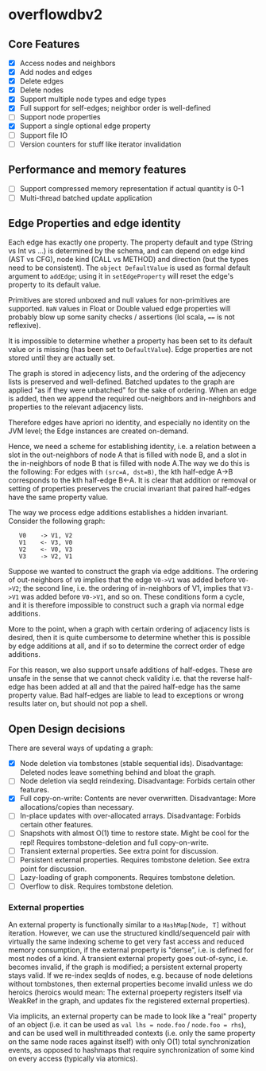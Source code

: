 # overflowdbv2

## Core Features
- [x] Access nodes and neighbors
- [x] Add nodes and edges
- [x] Delete edges
- [x] Delete nodes
- [x] Support multiple node types and edge types
- [x] Full support for self-edges; neighbor order is well-defined
- [ ] Support node properties
- [x] Support a single optional edge property
- [ ] Support file IO
- [ ] Version counters for stuff like iterator invalidation

## Performance and memory features
- [ ] Support compressed memory representation if actual quantity is 0-1
- [ ] Multi-thread batched update application

## Edge Properties and edge identity
Each edge has exactly one property. The property default and type (String vs Int vs ...) is determined by the schema, and can
depend on edge kind (AST vs CFG), node kind (CALL vs METHOD) and direction (but the types need to be consistent).
The `object DefaultValue` is used as formal default argument to `addEdge`; using it in `setEdgeProperty` will reset the edge's property to its default value.

Primitives are stored unboxed and null values for non-primitives are supported. `NaN` values in Float or Double valued edge properties will
probably blow up some sanity checks / assertions (lol scala, `==` is not reflexive).

It is impossible to determine whether a property has been set to its default value or is missing (has been set to `DefaultValue`).
Edge properties are not stored until they are actually set.

The graph is stored in adjecency lists, and the ordering of the adjecency lists is preserved and well-defined. Batched 
updates to the graph are applied "as if they were unbatched" for the sake of ordering. When an edge is added, then we append 
the required out-neighbors and in-neighbors and properties to the relevant adjacency lists. 

Therefore edges have apriori no identity, and especially no identity on the JVM level; the Edge instances are created on-demand.

Hence, we need a scheme for establishing identity, i.e. a relation between a slot in the out-neighbors of node A that is 
filled with node B, and a slot in the in-neighbors of node B that is filled with node A.The way we do this is the following: 
For edges with `(src=A, dst=B)`, the kth half-edge A->B corresponds to the kth half-edge B<-A. It is clear that addition or 
removal or setting of properties preserves the crucial invariant that paired half-edges have the same property value.

The way we process edge additions establishes a hidden invariant. Consider the following graph:
```
   V0    -> V1, V2
   V1    <- V3, V0
   V2    <- V0, V3
   V3    -> V2, V1
```
Suppose we wanted to construct the graph via edge additions. The ordering of out-neighbors of `V0` implies that the edge
`V0->V1` was added before `V0->V2`; the second line, i.e. the ordering of in-neighbors of V1, implies that `V3->V1` was 
added before `V0->V1`, and so on. These conditions form a cycle, and it is therefore impossible to construct such a graph 
via normal edge additions.

More to the point, when a graph with certain ordering of adjacency lists is desired, then it is quite cumbersome to determine
whether this is possible by edge additions at all, and if so to determine the correct order of edge additions.

For this reason, we also support unsafe additions of half-edges. These are unsafe in the sense that we cannot check validity i.e.
that the reverse half-edge has been added at all and that the paired half-edge has the same property value. Bad half-edges
are liable to lead to exceptions or wrong results later on, but should not pop a shell.

## Open Design decisions
There are several ways of updating a graph:

- [x] Node deletion via tombstones (stable sequential ids). Disadvantage: Deleted nodes leave something behind and bloat the graph.
- [ ] Node deletion via seqId reindexing. Disadvantage: Forbids certain other features.
- [x] Full copy-on-write: Contents are never overwritten. Disadvantage: More allocations/copies than necessary.
- [ ] In-place updates with over-allocated arrays. Disadvantage: Forbids certain other features.
- [ ] Snapshots with almost O(1) time to restore state. Might be cool for the repl! Requires tombstone-deletion and full copy-on-write.
- [ ] Transient external properties. See extra point for discussion.
- [ ] Persistent external properties. Requires tombstone deletion. See extra point for discussion.
- [ ] Lazy-loading of graph components. Requires tombstone deletion.
- [ ] Overflow to disk. Requires tombstone deletion.

### External properties
An external property is functionally similar to a `HashMap[Node, T]` without iteration. However, we can use the structured 
kindId/sequenceId pair with virtually the same indexing scheme to get very fast access and reduced memory consumption, 
if the external property is "dense", i.e. is defined for most nodes of a kind. A transient external property goes out-of-sync, 
i.e. becomes invalid, if the graph is modified; a persistent external property stays valid. If we re-index seqIds of nodes, 
e.g. because of node deletions without tombstones, then external properties become invalid unless we do heroics (heroics 
would mean: The external proeperty registers itself via WeakRef in the graph, and updates fix the registered external properties).

Via implicits, an external property can be made to look like a "real" property of an object (i.e. it can be used as 
`val lhs = node.foo` / `node.foo = rhs`), and can be used well in multithreaded contexts (i.e. only the same property 
on the same node races against itself) with only O(1) total synchronization events, as opposed to hashmaps that require 
synchronization of some kind on every access (typically via atomics).

